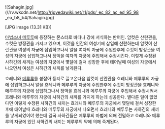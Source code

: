 ![Sahagin.jpg](//rv.wkcdn.net/http://rigvedawiki.net/r1/pds/_ec_82_ac_ed_95_98
_ea_b8_b4/Sahagin.jpg)

[JPG image (13.31 KB)]

[마법소녀 메루루](%EB%A7%88%EB%B2%95%EC%86%8C%EB%85%80%20%EB%A9%94%EB%A3%A8%EB%A3%A8.md)에 등장하는 몬스터로 바다나 강에 서식하는 반어인. 암컷은 산란관을, 수컷은 방정관을 가지고 있으며, 이것을 인간의 여성기에
삽입해 산란하는데 암컷이 산란관을 여성의 자궁에 삽입하고나서 알을 여자의 자궁에 주입한후에 수컷이 방정관을 여성의 자궁에 삽입하고나서 정액을
여자의 자궁에 주입해서 수정시킨다. 이렇게 수정된 사하긴의 새끼는 여성의 자궁에서 몇달에 걸쳐 성장한 후에 태어날때 여성의 자궁에서 나오면서
여성은 사하긴의 새끼를 낳게된다.

흐레니와 [메루루](%EB%A9%94%EB%A3%A8%EB%A3%A8#s-4.md)를 붙잡아 둥지로 끌고온다음 암컷이 산란관을 흐레니와
메루루의 자궁에 삽입하고나서 알을 흐레니와 메루루의 자궁에 주입한후에 수컷이 방정관을 흐레니와 메루루의 자궁에 삽입하고나서 정액을 흐레니와
메루루의 자궁에 주입해서 수정시켜서 흐레니와 메루루의 자궁에 사하긴의 새끼를 가지게 하는데 성공한다. 별다른 일이 없었다면 이렇게 수정된
사하긴의 새끼는 흐레니와 메루루의 자궁에서 몇달에 걸쳐 성장한 후에 태어날때 흐레니와 메루루의 자궁에서 나오면서 흐레니와 메루루는 사하긴의
새끼를 낳게되었어야 했는데 결국 사하긴들은 메루루의 마법에 의해 전멸하고 흐레니와 메루루의 자궁에 있던 사하긴의 새끼는 메루루의 약에 의해
죽게된다.

